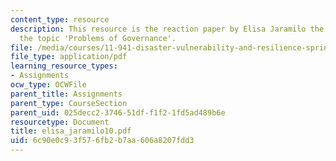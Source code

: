 ```yaml
---
content_type: resource
description: This resource is the reaction paper by Elisa Jaramilo the student on
  the topic 'Problems of Governance'.
file: /media/courses/11-941-disaster-vulnerability-and-resilience-spring-2005/6c90e0c93f576fb2b7aa606a8207fdd3_elisa_jaramilo10.pdf
file_type: application/pdf
learning_resource_types:
- Assignments
ocw_type: OCWFile
parent_title: Assignments
parent_type: CourseSection
parent_uid: 025decc2-3746-51df-f1f2-1fd5ad489b6e
resourcetype: Document
title: elisa_jaramilo10.pdf
uid: 6c90e0c9-3f57-6fb2-b7aa-606a8207fdd3
---
```


